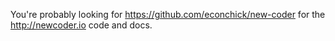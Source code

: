 You're probably looking for https://github.com/econchick/new-coder for the http://newcoder.io code and docs.
